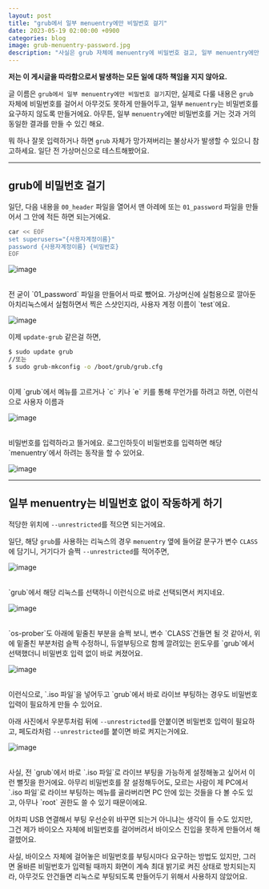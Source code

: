 ```yaml
---
layout: post
title: "grub에서 일부 menuentry에만 비밀번호 걸기"
date: 2023-05-19 02:00:00 +0900
categories: blog
image: grub-menuentry-password.jpg
description: "사실은 grub 자체에 menuentry에 비밀번호 걸고, 일부 menuentry에만 풀기"
---
```


**저는 이 게시글을 따라함으로서 발생하는 모든 일에 대하 책임을 지지 않아요.**

글 이름은 `grub에서 일부 menuentry에만 비밀번호 걸기`지만, 실제로 다룰 내용은 `grub` 자체에 비밀번호를 걸어서 아무것도 못하게 만들어두고, 일부 `menuentry`는 비밀번호를 요구하지 않도록 만들거에요.
아무튼, 일부 `menuentry`에만 비밀번호를 거는 것과 거의 동일한 결과를 만들 수 있긴 해요.

뭐 하나 잘못 입력하거나 하면 `grub` 자체가 망가져버리는 불상사가 발생할 수 있으니 참고하세요.
일단 전 가상머신으로 테스트해봤어요.

***
## grub에 비밀번호 걸기

일단, 다음 내용을 `00_header` 파일을 열어서 맨 아레에 또는 `01_password` 파일을 만들어서 그 안에 적든 하면 되는거에요.
```sh
car << EOF
set superusers="{사용자계정이름}"
password {사용자계정이름} {비밀번호}
EOF
```
![image]({{site.url}}{{site.baseurl}}/assets/images/grub-menuentry-password/0.png)

<br>
전 굳이 `01_password` 파일을 만들어서 따로 뺐어요.
가상머신에 실험용으로 깔아둔 아치리눅스에서 실험하면서 찍은 스샷인지라, 사용자 계정 이름이 `test`에요.

![image]({{site.url}}{{site.baseurl}}/assets/images/grub-menuentry-password/1.png)

이제 `update-grub` 같은걸 하면,
```sh
$ sudo update grub
//또는
$ sudo grub-mkconfig -o /boot/grub/grub.cfg
```

<br>
이제 `grub`에서 메뉴를 고르거나 `c` 키나 `e` 키를 통해 무언가를 하려고 하면, 이런식으로 사용자 이름과

![image]({{site.url}}{{site.baseurl}}/assets/images/grub-menuentry-password/2.jpg)

<br>
비밀번호를 입력하라고 뜰거에요. 로그인하듯이 비밀번호를 입력하면 해당 `menuentry`에서 하려는 동작을 할 수 있어요.

![image]({{site.url}}{{site.baseurl}}/assets/images/thumb/grub-menuentry-password.jpg)


***
## 일부 menuentry는 비밀번호 없이 작동하게 하기

적당한 위치에 `--unrestricted`를 적으면 되는거에요.

일단, 해당 `grub`를 사용하는 리눅스의 경우 `menuentry` 옆에 들어갈 문구가 변수 `CLASS`에 담기니, 거기다가 슬쩍 `--unrestricted`를 적어주면,

![image]({{site.url}}{{site.baseurl}}/assets/images/grub-menuentry-password/3.jpg)

<br>
`grub`에서 해당 리눅스를 선택하니 이런식으로 바로 선택되면서 켜지네요.

![image]({{site.url}}{{site.baseurl}}/assets/images/grub-menuentry-password/4.jpg)

<br>
`os-prober`도 아래에 밑줄친 부분을 슬쩍 보니, 변수 `CLASS`건들면 될 것 같아서, 위에 밑줄친 부분처럼 슬쩍 수정하니, 듀얼부팅으로 함께 깔려있는 윈도우를 `grub`에서 선택했더니 비밀번호 입력 없이 바로 켜졌어요.

![image]({{site.url}}{{site.baseurl}}/assets/images/grub-menuentry-password/5.png)

<br>
이런식으로, `.iso 파일`을 넣어두고 `grub`에서 바로 라이브 부팅하는 경우도 비밀번호 입력이 필요하게 만들 수 있어요.

아래 사진에서 우분투처럼 뒤에 `--unrestricted`를 안붙이면 비밀번호 입력이 필요하고, 페도라처럼 `--unrestricted`를 붙이면 바로 켜지는거에요.

![image]({{site.url}}{{site.baseurl}}/assets/images/grub-menuentry-password/6.png)

<br>
사실, 전 `grub`에서 바로 `.iso 파일`로 라이브 부팅을 가능하게 설정해놓고 싶어서 이런 뻘짓을 한거에요.
아무리 비밀번호를 잘 설정해두어도, 모르는 사람이 제 PC에서 `.iso 파일`로 라이브 부팅하는 메뉴를 골라버리면 PC 안에 있는 것들을 다 볼 수도 있고, 아무나 `root` 권한도 쓸 수 있기 때문이에요.

어차피 USB 연결해서 부팅 우선순위 바꾸면 되는거 아니냐는 생각이 들 수도 있지만, 그건 제가 바이오스 자체에 비밀번호를 걸어버려서 바이오스 진입을 못하게 만들어서 해결헸어요.

사실, 바이오스 자체에 걸어놓은 비밀번호를 부팅시마다 요구하는 방법도 있지만, 그러면 올바른 비밀번호가 입력될 때까지 화면이 계속 최대 밝기로 켜진 상태로 방치되는지라, 아무것도 안건들면 리눅스로 부팅되도록 만들어두기 위해서 사용하지 않았어요.